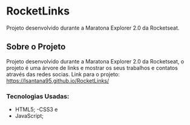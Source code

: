 # RocketLinks
Projeto desenvolvido durante a Maratona Explorer 2.0 da Rocketseat. 

## Sobre o Projeto

Projeto desenvolvido durante a Maratona Explorer 2.0 da Rocketseat, o projeto é uma árvore de links e mostrar os seus trabalhos e contatos através das redes socias. Link para o projeto: https://lsantana95.github.io/RocketLinks/ 

### Tecnologias Usadas:

- HTML5;
-CSS3 e
- JavaScript;
